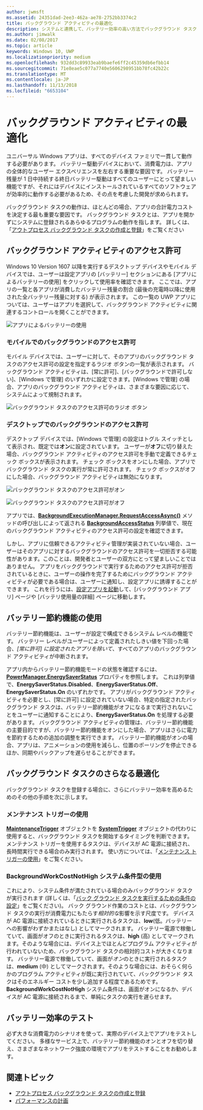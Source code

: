 ```yaml
---
author: jwmsft
ms.assetid: 24351dad-2ee3-462a-ae78-2752bb3374c2
title: バックグラウンド アクティビティの最適化
description: システムと連携して、バッテリー効率の高い方法でバックグラウンド タスクを使用する UWP アプリを作成します。
ms.author: jimwalk
ms.date: 02/08/2017
ms.topic: article
keywords: Windows 10, UWP
ms.localizationpriority: medium
ms.openlocfilehash: 932dd3c89933eab9baefe6ff2c45359db6efbb14
ms.sourcegitcommit: 71e8eae5c077a7740e5606298951bb78fc42b22c
ms.translationtype: MT
ms.contentlocale: ja-JP
ms.lasthandoff: 11/13/2018
ms.locfileid: "6653104"
---
```

# <a name="optimize-background-activity"></a>バックグラウンド アクティビティの最適化

ユニバーサル Windows アプリは、すべてのデバイス ファミリで一貫して動作する必要があります。 バッテリー駆動デバイスにおいて、消費電力は、アプリの全体的なユーザー エクスペリエンスを左右する重要な要因です。 バッテリー残量が 1 日中持続する終日バッテリー駆動はすべてのユーザーにとって望ましい機能ですが、それにはデバイスにインストールされているすべてのソフトウェアが効率的に動作する必要があるため、その点を考慮した開発が求められます。 

バックグラウンド タスクの動作は、ほとんどの場合、アプリの合計電力コストを決定する最も重要な要因です。 バックグラウンド タスクとは、アプリを開かずにシステムに登録されるあらゆるプログラムの動作を指します。 詳しくは、「[アウトプロセス バックグラウンド タスクの作成と登録](https://msdn.microsoft.com/windows/uwp/launch-resume/create-and-register-a-background-task)」をご覧ください

## <a name="background-activity-permissions"></a>バックグラウンド アクティビティのアクセス許可

Windows 10 Version 1607 以降を実行するデスクトップ デバイスやモバイル デバイスでは、ユーザーは設定アプリの [バッテリー] セクションにある [アプリによるバッテリーの使用] をクリックして使用率を確認できます。 ここでは、アプリの一覧と各アプリが消費したバッテリー残量の割合 (最後の充電時以降に使用された全バッテリー残量に対する) が表示されます。 この一覧の UWP アプリについては、ユーザーはアプリを選択して、バックグラウンド アクティビティに関連するコントロールを開くことができます。

![アプリによるバッテリーの使用](images/battery-usage-by-app.png)

### <a name="background-permissions-on-mobile"></a>モバイルでのバックグラウンドのアクセス許可

モバイル デバイスでは、ユーザーに対して、そのアプリのバックグラウンド タスクのアクセス許可の設定を指定するラジオ ボタンの一覧が表示されます。 バックグラウンド アクティビティは、[常に許可]、[バックグラウンドで許可しない]、[Windows で管理] のいずれかに設定できます。[Windows で管理] の場合、アプリのバックグラウンド アクティビティは、さまざまな要因に応じて、システムによって規制されます。 

![バックグラウンド タスクのアクセス許可のラジオ ボタン](images/background-task-permissions.png)

### <a name="background-permissions-on-desktop"></a>デスクトップでのバックグラウンドのアクセス許可

デスクトップ デバイスでは、[Windows で管理] の設定はトグル スイッチとして表示され、既定では**オン**に設定されています。 ユーザーが**オフ**に切り替えた場合、バックグラウンド アクティビティのアクセス許可を手動で定義できるチェック ボックスが表示されます。 チェック ボックスをオンにした場合、アプリでバックグラウンド タスクの実行が常に許可されます。 チェック ボックスがオフにした場合、バックグラウンド アクティビティは無効になります。

![バックグラウンド タスクのアクセス許可がオン](images/background-task-permissions-on.png)

![バックグラウンド タスクのアクセス許可がオフ](images/background-task-permissions-off.png)

アプリでは、[**BackgroundExecutionManager.RequestAccessAsync()**](https://msdn.microsoft.com/library/windows/apps/windows.applicationmodel.background.backgroundexecutionmanager.requestaccessasync.aspx) メソッドの呼び出しによって返される [**BackgroundAccessStatus**](https://docs.microsoft.com/en-us/uwp/api/windows.applicationmodel.background.backgroundaccessstatus) 列挙値で、現在のバックグラウンド アクティビティのアクセス許可の設定を確認できます。

しかし、アプリに信頼できるアクティビティ管理が実装されていない場合、ユーザーはそのアプリに対するバックグラウンドのアクセス許可を一切拒否する可能性があります。このことは、開発者とユーザーの双方にとって望ましいことではありません。 アプリをバックグラウンドで実行するためのアクセス許可が拒否されているときに、ユーザーの操作を完了するためにバックグラウンド アクティビティが必要である場合は、ユーザーに通知し、設定アプリに誘導することができます。 これを行うには、[設定アプリを起動](https://docs.microsoft.com/en-us/windows/uwp/launch-resume/launch-settings-app)して、[バックグラウンド アプリ] ページや [バッテリ使用量の詳細] ページに移動します。

## <a name="work-with-the-battery-saver-feature"></a>バッテリー節約機能の使用
バッテリー節約機能は、ユーザーが設定で構成できるシステム レベルの機能です。 バッテリー レベルがユーザーによって定義されたしきい値を下回った場合、*[常に許可] に設定されたアプリを除いて*、すべてのアプリのバックグラウンド アクティビティが中断されます。

アプリ内からバッテリー節約機能モードの状態を確認するには、[**PowerManager.EnergySaverStatus**](https://docs.microsoft.com/en-us/uwp/api/windows.system.power.energysaverstatus) プロパティを参照します。 これは列挙値で、**EnergySaverStatus.Disabled**、**EnergySaverStatus.Off**、**EnergySaverStatus.On** のいずれかです。 アプリがバックグラウンド アクティビティを必要とし、[常に許可] に設定されていない場合、特定の指定されたバックグラウンド タスクは、バッテリー節約機能がオフになるまで実行されないことをユーザーに通知することにより、**EnergySaverStatus.On** を処理する必要があります。 バックグラウンド アクティビティの管理は、バッテリー節約機能の主要目的ですが、バッテリー節約機能をオンにした場合、アプリはさらに電力を節約するための追加の調整を実行できます。  バッテリー節約機能がオンの場合、アプリは、アニメーションの使用を減らし、位置のポーリングを停止できるほか、同期やバックアップを遅らせることができます。 

## <a name="further-optimize-background-tasks"></a>バックグラウンド タスクのさらなる最適化
バックグラウンド タスクを登録する場合に、さらにバッテリー効率を高めるためのその他の手順を次に示します。

### <a name="use-a-maintenance-trigger"></a>メンテナンス トリガーの使用 
[**MaintenanceTrigger**](https://msdn.microsoft.com/library/windows/apps/windows.applicationmodel.background.maintenancetrigger.aspx) オブジェクトを [**SystemTrigger**](https://msdn.microsoft.com/library/windows/apps/windows.applicationmodel.background.systemtrigger.aspx) オブジェクトの代わりに使用すると、バックグラウンド タスクを開始するタイミングを判断できます。 メンテナンス トリガーを使用するタスクは、デバイスが AC 電源に接続され、長時間実行できる場合のみ実行されます。 使い方については、「[メンテナンス トリガーの使用](https://msdn.microsoft.com/windows/uwp/launch-resume/use-a-maintenance-trigger)」をご覧ください。

### <a name="use-the-backgroundworkcostnothigh-system-condition-type"></a>**BackgroundWorkCostNotHigh** システム条件型の使用
これにより、システム条件が満たされている場合のみバックグラウンド タスクが実行されます (詳しくは、「[バック グラウンド タスクを実行するための条件の設定](https://msdn.microsoft.com/windows/uwp/launch-resume/set-conditions-for-running-a-background-task)」をご覧ください)。 バック グラウンド作業のコストとは、バックグラウンド タスクの実行が消費電力にもたらす*相対的な*影響を示す尺度です。 デバイスが AC 電源に接続されているときに実行されるタスクは、**low**(低。バッテリーへの影響がわずかまたはなし) としてマークされます。 バッテリー電源で稼働していて、画面がオフのときに実行されるタスクは、**high** (高) としてマークされます。そのような場合には、デバイス上でほとんどプログラム アクティビティが行われていないため、バックグラウンド タスクの相対的コストが大きくなります。 バッテリー電源で稼働していて、画面が*オン*のときに実行されるタスクは、**medium** (中) としてマークされます。そのような場合には、おそらく何らかのプログラム アクティビティが既に実行されていて、バックグラウンド タスクはそのエネルギー コストを少し追加する程度であるためです。 **BackgroundWorkCostNotHigh** システム条件は、画面がオンになるか、デバイスが AC 電源に接続されるまで、単純にタスクの実行を遅らせます。

## <a name="test-battery-efficiency"></a>バッテリー効率のテスト

必ず大きな消費電力のシナリオを使って、実際のデバイス上でアプリをテストしてください。 多様なサービス上で、バッテリー節約機能のオンとオフを切り替え、さまざまなネットワーク強度の環境でアプリをテストすることをお勧めします。

## <a name="related-topics"></a>関連トピック

* [アウトプロセス バックグラウンド タスクの作成と登録](https://msdn.microsoft.com/windows/uwp/launch-resume/create-and-register-a-background-task)  
* [パフォーマンスの計画](https://msdn.microsoft.com/windows/uwp/debug-test-perf/planning-and-measuring-performance)  

